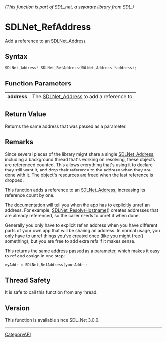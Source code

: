 ###### (This function is part of SDL_net, a separate library from SDL.)
# SDLNet_RefAddress

Add a reference to an [SDLNet_Address](SDLNet_Address.md).

## Syntax

```c
SDLNet_Address* SDLNet_RefAddress(SDLNet_Address *address);

```

## Function Parameters

|                 |                                                             |
| --------------- | ----------------------------------------------------------- |
| **address**     | The [SDLNet_Address](SDLNet_Address.md) to add a reference to. |

## Return Value

Returns the same address that was passed as a parameter.

## Remarks

Since several pieces of the library might share a single
[SDLNet_Address](SDLNet_Address.md), including a background thread that's
working on resolving, these objects are referenced counted. This allows
everything that's using it to declare they still want it, and drop their
reference to the address when they are done with it. The object's resources
are freed when the last reference is dropped.

This function adds a reference to an [SDLNet_Address](SDLNet_Address.md),
increasing its reference count by one.

The documentation will tell you when the app has to explicitly unref an
address. For example, [SDLNet_ResolveHostname](SDLNet_ResolveHostname.md)()
creates addresses that are already referenced, so the caller needs to unref
it when done.

Generally you only have to explicit ref an address when you have different
parts of your own app that will be sharing an address. In normal usage, you
only have to unref things you've created once (like you might free()
something), but you are free to add extra refs if it makes sense.

This returns the same address passed as a parameter, which makes it easy to
ref and assign in one step:

```c
myAddr = SDLNet_RefAddress(yourAddr);
```

## Thread Safety

It is safe to call this function from any thread.

## Version

This function is available since SDL_Net 3.0.0.

----
[CategoryAPI](CategoryAPI.md)
